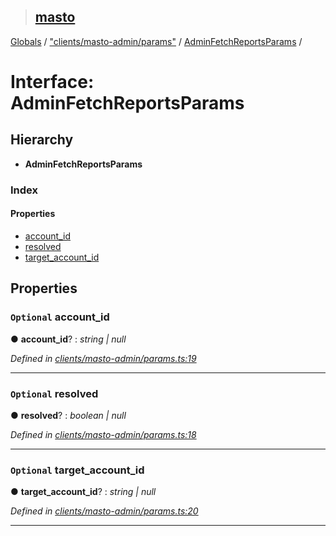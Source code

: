 > ## [masto](../README.md)

[Globals](../globals.md) / ["clients/masto-admin/params"](../modules/_clients_masto_admin_params_.md) / [AdminFetchReportsParams](_clients_masto_admin_params_.adminfetchreportsparams.md) /

# Interface: AdminFetchReportsParams

## Hierarchy

* **AdminFetchReportsParams**

### Index

#### Properties

* [account_id](_clients_masto_admin_params_.adminfetchreportsparams.md#optional-account_id)
* [resolved](_clients_masto_admin_params_.adminfetchreportsparams.md#optional-resolved)
* [target_account_id](_clients_masto_admin_params_.adminfetchreportsparams.md#optional-target_account_id)

## Properties

### `Optional` account_id

● **account_id**? : *string | null*

*Defined in [clients/masto-admin/params.ts:19](https://github.com/neet/masto.js/blob/635a2aa/src/clients/masto-admin/params.ts#L19)*

___

### `Optional` resolved

● **resolved**? : *boolean | null*

*Defined in [clients/masto-admin/params.ts:18](https://github.com/neet/masto.js/blob/635a2aa/src/clients/masto-admin/params.ts#L18)*

___

### `Optional` target_account_id

● **target_account_id**? : *string | null*

*Defined in [clients/masto-admin/params.ts:20](https://github.com/neet/masto.js/blob/635a2aa/src/clients/masto-admin/params.ts#L20)*

___